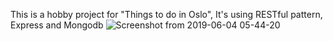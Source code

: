 This is a hobby project for "Things to do in Oslo", It's using RESTful pattern, Express and Mongodb
![Screenshot from 2019-06-04 05-44-20](https://user-images.githubusercontent.com/4701098/58849762-e5790300-868b-11e9-9741-30a30fa4cde8.png)
